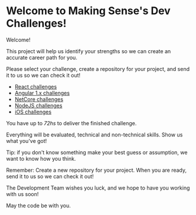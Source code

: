 # Welcome to Making Sense's Dev Challenges!

Welcome!

This project will help us identify your strengths so we can create an accurate career path for you.

Please select your challenge, create a repository for your project, and send it to us so we can check it out!

- [React challenges](React/README.md)
- [Angular 1.x challenges](Angular1.x/README.md)
- [NetCore challenges](NetCore/README.md)
- [NodeJS challenges](NodeJS/README.md)
- [iOS challenges](iOS/master-detail-api.md)

You have up to *72hs* to deliver the finished challenge.

Everything will be evaluated, technical and non-technical skills. Show us what you've got!

Tip: if you don't know something make your best guess or assumption, we want to know how you think.

Remember: Create a new repository for your project. When you are ready, send it to us so we can check it out!

The Development Team wishes you luck, and we hope to have you working with us soon!

May the code be with you.